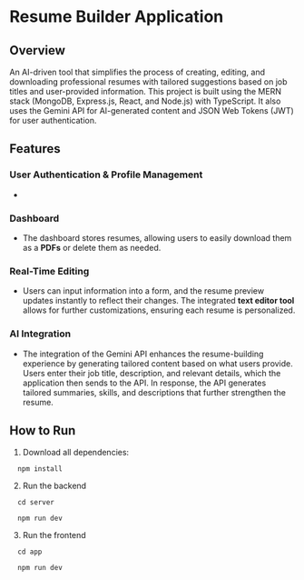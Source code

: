 # Resume Builder Application

## Overview
An AI-driven tool that simplifies the process of creating, editing, and downloading professional resumes with tailored suggestions based on job titles and user-provided information. This project is built using the MERN stack (MongoDB, Express.js, React, and Node.js) with TypeScript. It also uses the Gemini API for AI-generated content and JSON Web Tokens (JWT) for user authentication.

## Features
### User Authentication & Profile Management
- 
### Dashboard
- The dashboard stores resumes, allowing users to easily download them as a **PDFs** or delete them as needed.
  
### Real-Time Editing
- Users can input information into a form, and the resume preview updates instantly to reflect their changes. The integrated **text editor tool** allows for further customizations, ensuring each resume is personalized.


### AI Integration
- The integration of the Gemini API enhances the resume-building experience by generating tailored content based on what users provide. Users enter their job title, description, and relevant details, which the application then sends to the API. In response, the API generates tailored summaries, skills, and descriptions that further strengthen the resume.

## How to Run
1. Download all dependencies:
```
  npm install
```

2. Run the backend

```
  cd server
```
```
  npm run dev
```
3. Run the frontend

```
  cd app
```
```
  npm run dev
```
